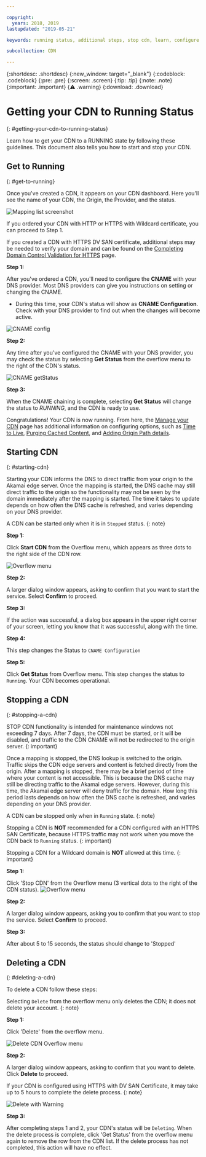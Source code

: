 ```yaml
---

copyright:
  years: 2018, 2019
lastupdated: "2019-05-21"

keywords: running status, additional steps, stop cdn, learn, configure cname, delete cdn, start cdn

subcollection: CDN

---
```


{:shortdesc: .shortdesc}
{:new_window: target="_blank"}
{:codeblock: .codeblock}
{:pre: .pre}
{:screen: .screen}
{:tip: .tip}
{:note: .note}
{:important: .important}
{:warning: .warning}
{:download: .download}

# Getting your CDN to Running Status
{: #getting-your-cdn-to-running-status}

Learn how to get your CDN to a RUNNING state by following these guidelines. This document also tells you how to start and stop your CDN.

## Get to Running
{: #get-to-running}

Once you've created a CDN, it appears on your CDN dashboard. Here you'll see the name of your CDN, the Origin, the Provider, and the status.  

 ![Mapping list screenshot](images/mapping-list.png)


If you ordered your CDN with HTTP or HTTPS with Wildcard certificate, you can proceed to Step 1.

If you created a CDN with HTTPS DV SAN certificate, additional steps may be needed to verify your domain and can be found on the [Completing Domain Control Validation for HTTPS](/docs/infrastructure/CDN?topic=CDN-completing-domain-control-validation-for-https-with-dv-san#completing-domain-control-validation-for-https) page.

**Step 1:**

After you've ordered a CDN, you'll need to configure the **CNAME** with your DNS provider. Most DNS providers can give you instructions on setting or changing the CNAME.

   * During this time, your CDN's status will show as **CNAME Configuration**. Check with your DNS provider to find out when the changes will become active.

   ![CNAME config](images/cname-config.png)  

**Step 2:**

Any time after you've configured the CNAME with your DNS provider, you may check the status by selecting **Get Status** from the overflow menu to the right of the CDN's status.

  ![CNAME getStatus](images/cname-getstatus.png)  

**Step 3:**

When the CNAME chaining is complete, selecting **Get Status** will change the status to *RUNNING*, and the CDN is ready to use.

Congratulations! Your CDN is now running. From here, the [Manage your CDN](/docs/infrastructure/CDN?topic=CDN-manage-your-cdn#manage-your-cdn) page has additional information on configuring options, such as [Time to Live](docs/infrastructure/CDN?topic=CDN-manage-your-cdn#setting-content-caching-time-using-time-to-live-), [Purging Cached Content](/docs/infrastructure/CDN?topic=CDN-manage-your-cdn#purging-cached-content), and [Adding Origin Path details](/docs/infrastructure/CDN?topic=CDN-manage-your-cdn#adding-origin-path-details).

## Starting CDN
{: #starting-cdn}

Starting your CDN informs the DNS to direct traffic from your origin to the Akamai edge server. Once the mapping is started, the DNS cache may still direct traffic to the origin so the functionality may not be seen by the domain immediately after the mapping is started. The time it takes to update depends on how often the DNS cache is refreshed, and varies depending on your DNS provider.

A CDN can be started only when it is in `Stopped` status.
{: note}

**Step 1:**

Click **Start CDN** from the Overflow menu, which appears as three dots to the right side of the CDN row.

  ![Overflow menu](images/start_cdn.png)

**Step 2:**

A larger dialog window appears, asking to confirm that you want to start the service. Select **Confirm** to proceed.

**Step 3:**

If the action was successful, a dialog box appears in the upper right corner of your screen, letting you know that it was successful, along with the time.

**Step 4:**

This step changes the Status to `CNAME Configuration`

**Step 5:**

Click **Get Status** from Overflow menu. This step changes the status to `Running`. Your CDN becomes operational.

## Stopping a CDN
{: #stopping-a-cdn}

STOP CDN functionality is intended for maintenance windows not exceeding 7 days. After 7 days, the CDN must be started, or it will be disabled, and traffic to the CDN CNAME will not be redirected to the origin server.
{: important}

Once a mapping is stopped, the DNS lookup is switched to the origin. Traffic skips the CDN edge servers and content is fetched directly from the origin. After a mapping is stopped, there may be a brief period of time where your content is not accessible. This is because the DNS cache may still be directing traffic to the Akamai edge servers. However, during this time, the Akamai edge server will deny traffic for the domain. How long this period lasts depends on how often the DNS cache is refreshed, and varies depending on your DNS provider.

A CDN can be stopped only when in `Running` state.
{: note}

Stopping a CDN is **NOT** recommended for a CDN configured with an HTTPS SAN Certificate, because HTTPS traffic may not work when you move the CDN back to `Running` status.
{: important}

Stopping a CDN for a Wildcard domain is **NOT** allowed at this time.
{: important}

**Step 1:**

Click 'Stop CDN' from the Overflow menu (3 vertical dots to the right of the CDN status).
  ![Overflow menu](images/stop_cdn.png)

**Step 2:**

A larger dialog window appears, asking you to confirm that you want to stop the service. Select **Confirm** to proceed.

**Step 3:**

After about 5 to 15 seconds, the status should change to 'Stopped'

## Deleting a CDN
{: #deleting-a-cdn}

To delete a CDN follow these steps:

Selecting `Delete` from the overflow menu only deletes the CDN; it does not delete your account.
{: note}

**Step 1:**

Click 'Delete' from the overflow menu.

 ![Delete CDN Overflow menu](images/delete_cdn.png)

**Step 2:**

A larger dialog window appears, asking to confirm that you want to delete. Click **Delete** to proceed.

If your CDN is configured using HTTPS with DV SAN Certificate, it may take up to 5 hours to complete the delete process.
{: note}

  ![Delete with Warning](images/delete-with-warning.png)

**Step 3:**

After completing steps 1 and 2, your CDN's status will be `Deleting`. When the delete process is complete, click 'Get Status' from the overflow menu again to remove the row from the CDN list. If the delete process has not completed, this action will have no effect.
